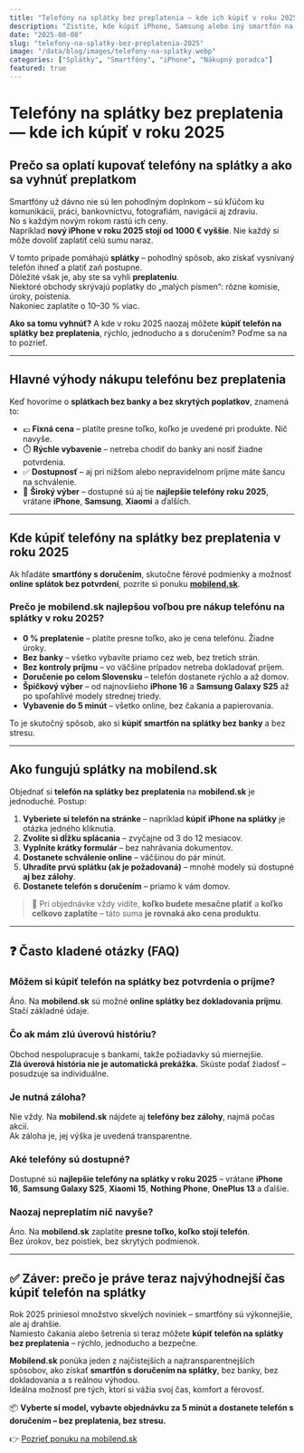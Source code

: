 ```yaml
---
title: "Telefóny na splátky bez preplatenia — kde ich kúpiť v roku 2025"
description: "Zistite, kde kúpiť iPhone, Samsung alebo iný smartfón na splátky bez úrokov a bez banky. Rýchlo, online a s doručením po celom Slovensku."
date: "2025-08-08"
slug: "telefony-na-splatky-bez-preplatenia-2025"
image: "/data/blog/images/telefony-na-splatky.webp"
categories: ["Splátky", "Smartfóny", "iPhone", "Nákupný poradca"]
featured: true
---
```


# Telefóny na splátky bez preplatenia — kde ich kúpiť v roku 2025

## Prečo sa oplatí kupovať telefóny na splátky a ako sa vyhnúť preplatkom

Smartfóny už dávno nie sú len pohodlným doplnkom – sú kľúčom ku komunikácii, práci, bankovníctvu, fotografiám, navigácii aj zdraviu.  
No s každým novým rokom rastú ich ceny.  
Napríklad **nový iPhone v roku 2025 stojí od 1000 € vyššie**. Nie každý si môže dovoliť zaplatiť celú sumu naraz.

V tomto prípade pomáhajú **splátky** – pohodlný spôsob, ako získať vysnívaný telefón ihneď a platiť zaň postupne.  
Dôležité však je, aby ste sa vyhli **preplateniu**.  
Niektoré obchody skrývajú poplatky do „malých písmen“: rôzne komisie, úroky, poistenia.  
Nakoniec zaplatíte o 10–30 % viac.

**Ako sa tomu vyhnúť?** A kde v roku 2025 naozaj môžete **kúpiť telefón na splátky bez preplatenia**, rýchlo, jednoducho a s doručením? Poďme sa na to pozrieť.

---

## Hlavné výhody nákupu telefónu bez preplatenia

Keď hovoríme o **splátkach bez banky a bez skrytých poplatkov**, znamená to:

- 💶 **Fixná cena** – platíte presne toľko, koľko je uvedené pri produkte. Nič navyše.
- ⏱️ **Rýchle vybavenie** – netreba chodiť do banky ani nosiť žiadne potvrdenia.
- ✅ **Dostupnosť** – aj pri nižšom alebo nepravidelnom príjme máte šancu na schválenie.
- 📱 **Široký výber** – dostupné sú aj tie **najlepšie telefóny roku 2025**, vrátane **iPhone**, **Samsung**, **Xiaomi** a ďalších.

---

## Kde kúpiť telefóny na splátky bez preplatenia v roku 2025

Ak hľadáte **smartfóny s doručením**, skutočne férové podmienky a možnosť **online splátok bez potvrdení**, pozrite si ponuku **[mobilend.sk](https://mobilend.sk)**.

### Prečo je mobilend.sk najlepšou voľbou pre nákup telefónu na splátky v roku 2025?

- **0 % preplatenie** – platíte presne toľko, ako je cena telefónu. Žiadne úroky.
- **Bez banky** – všetko vybavíte priamo cez web, bez tretích strán.
- **Bez kontroly príjmu** – vo väčšine prípadov netreba dokladovať príjem.
- **Doručenie po celom Slovensku** – telefón dostanete rýchlo a až domov.
- **Špičkový výber** – od najnovšieho **iPhone 16** a **Samsung Galaxy S25** až po spoľahlivé modely strednej triedy.
- **Vybavenie do 5 minút** – všetko online, bez čakania a papierovania.

To je skutočný spôsob, ako si **kúpiť smartfón na splátky bez banky** a bez stresu.

---

## Ako fungujú splátky na mobilend.sk

Objednať si **telefón na splátky bez preplatenia** na **mobilend.sk** je jednoduché. Postup:

1. **Vyberiete si telefón na stránke** – napríklad **kúpiť iPhone na splátky** je otázka jedného kliknutia.
2. **Zvolíte si dĺžku splácania** – zvyčajne od 3 do 12 mesiacov.
3. **Vyplníte krátky formulár** – bez nahrávania dokumentov.
4. **Dostanete schválenie online** – väčšinou do pár minút.
5. **Uhradíte prvú splátku (ak je požadovaná)** – mnohé modely sú dostupné **aj bez zálohy**.
6. **Dostanete telefón s doručením** – priamo k vám domov.

> 🧾 Pri objednávke vždy vidíte, **koľko budete mesačne platiť** a **koľko celkovo zaplatíte** – táto suma **je rovnaká ako cena produktu**.

---

## ❓ Často kladené otázky (FAQ)

### Môžem si kúpiť telefón na splátky bez potvrdenia o príjme?

Áno. Na **mobilend.sk** sú možné **online splátky bez dokladovania príjmu**. Stačí základné údaje.

### Čo ak mám zlú úverovú históriu?

Obchod nespolupracuje s bankami, takže požiadavky sú miernejšie.  
**Zlá úverová história nie je automatická prekážka.** Skúste podať žiadosť – posudzuje sa individuálne.

### Je nutná záloha?

Nie vždy. Na **mobilend.sk** nájdete aj **telefóny bez zálohy**, najmä počas akcií.  
Ak záloha je, jej výška je uvedená transparentne.

### Aké telefóny sú dostupné?

Dostupné sú **najlepšie telefóny na splátky v roku 2025** – vrátane **iPhone 16**, **Samsung Galaxy S25**, **Xiaomi 15**, **Nothing Phone**, **OnePlus 13** a ďalšie.

### Naozaj nepreplatím nič navyše?

Áno. Na **mobilend.sk** zaplatíte **presne toľko, koľko stojí telefón**.  
Bez úrokov, bez poistiek, bez skrytých podmienok.

---

## ✅ Záver: prečo je práve teraz najvýhodnejší čas kúpiť telefón na splátky

Rok 2025 priniesol množstvo skvelých noviniek – smartfóny sú výkonnejšie, ale aj drahšie.  
Namiesto čakania alebo šetrenia si teraz môžete **kúpiť telefón na splátky bez preplatenia** – rýchlo, jednoducho a bezpečne.

**Mobilend.sk** ponúka jeden z najčistejších a najtransparentnejších spôsobov, ako získať **smartfón s doručením na splátky**, bez banky, bez dokladovania a s reálnou výhodou.  
Ideálna možnosť pre tých, ktorí si vážia svoj čas, komfort a férovosť.

📦 **Vyberte si model, vybavte objednávku za 5 minút a dostanete telefón s doručením – bez preplatenia, bez stresu.**

👉 [Pozrieť ponuku na mobilend.sk](https://mobilend.sk)
